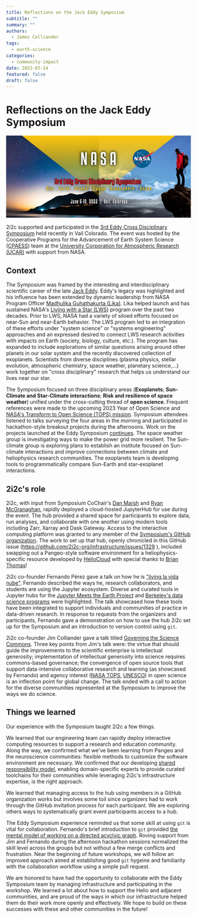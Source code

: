 ```yaml
---
title: Reflections on the Jack Eddy Symposium
subtitle: ""
summary: ""
authors:
  - James Colliander
tags:
  - earth-science
categories:
  - community-impact
date: 2022-07-14
featured: false
draft: false
---
```



# Reflections on the Jack Eddy Symposium

![Eddy Symposium Hero Image](cover-featured.jpg)

2i2c supported and participated in the [3rd Eddy Cross Disciplinary Symposium](https://cpaess.ucar.edu/meetings/eddy-symposium-2022) held recently in Vail Colorado. The event was hosted by the Cooperative Programs for the Advancement of Earth System Science ([CPAESS](https://cpaess.ucar.edu/)) team at the [University Corporation for Atmospheric Research (UCAR)](https://www.ucar.edu/) with support from NASA.

## Context

The Symposium was framed by the interesting and interdisciplinary scientific career of the late [Jack Eddy](https://en.wikipedia.org/wiki/John_A._Eddy). Eddy's legacy was highlighted and his influence has been extended by dynamic leadership from NASA Program Officer [Madhulika Guhathakurta (Lika)](https://science.nasa.gov/about-us/organization-and-leadership/lead-program-scientist-for-lws). Lika helped launch and has sustained NASA's [Living with a Star (LWS)](https://science.nasa.gov/heliophysics/programs/living-with-a-star) program over the past two decades. Prior to LWS, NASA had a variety of siloed efforts focused on near-Sun and near-Earth behavior. The LWS program led to an integration of these efforts under "system science" or "systems engineering" approaches and an expressed desired to connect LWS research activities with impacts on Earth (society, biology, culture, etc.). The program has expanded to include explorations of similar questions arising around other planets in our solar system and the recently discovered collection of exoplanets. Scientists from diverse disciplines (plasma physics, stellar evolution, atmospheric chemistry, space weather, planetary science,...) work together on "cross disciplinary" research that helps us understand our lives near our star.


The Symposium focused on three disciplinary areas (**Exoplanets**; **Sun-Climate and Star-Climate interactions**; **Risk and resilience of space weather**) unified under the cross-cutting thread of **open science**. Frequent references were made to the upcoming 2023 Year of Open Science and [NASA's Transform to Open Science (TOPS) mission](https://science.nasa.gov/open-science/transform-to-open-science). Symposium attendees listened to talks surveying the four areas in the morning and participated in hackathon-style breakout projects during the afternoons. Work on the projects launched at the Eddy Symposium [continues](https://github.com/jack-eddy-symposium). The space weather group is investigating ways to make the power grid more resilient. The Sun-climate group is exploring plans to establish an institute focused on Sun-climate interactions and improve connections between climate and heliophysics research communities. The exoplanets team is developing tools to programmatically compare Sun-Earth and star-exoplanet interactions.

## 2i2c's role

2i2c, with input from Symposium CoChair's [Dan Marsh](https://staff.ucar.edu/users/marsh) and [Ryan McGranaghan](http://www.ryanmcgranaghan.com/about.html), rapidly deployed a cloud-hosted JupyterHub for use during the event. The hub provided a shared space for participants to explore data, run analyses, and collaborate with one another using modern tools including Zarr, Xarray and Dask Gateway. Access to the interactive computing platform was granted to any member of the [Symposium's GitHub organization](https://github.com/jack-eddy-symposium/). The work to set up that hub, openly chronicled in this GitHub issue (https://github.com/2i2c-org/infrastructure/issues/1329 ), included swapping out a Pangeo-style software environment for a heliophysics-specific resource developed by [HelioCloud](http://heliocloud.org/) with special thanks to [Brian Thomas](https://www.nasa.gov/offices/oce/bios/mwm/Thomas-Brian-bio.html)! 

2i2c co-founder Fernando Pérez gave a talk on how he is ["living la vida nube"](https://docs.google.com/presentation/d/1i99eQqOVCSQyxoyscUo0dl3Ybgdex5qKo_KEO9YGxQg/edit?usp=drivesdk). Fernando described the ways he, research collaborators, and students are using the Jupyter ecosystem. Diverse and curated tools in Jupyter hubs for the [Jupyter Meets the Earth Project](https://jupytearth.org/) and [Berkeley's data science programs](https://data.berkeley.edu/) were highlighted. The talk showcased how these tools have been integrated to support individuals and communities of practice in data-driven research. In response to requests from the organizers and participants, Fernando gave a demonstration on how to use the hub 2i2c set up for the Symposium and an introduction to version control using `git`.

2i2c co-founder Jim Colliander gave a talk titled [Governing the Science Commons](https://bit.ly/eddy-science-commons). Three key points from Jim's talk were: the virtue that should guide the improvements to the scientific enterprise is intellectual generosity; implementation of intellectual generosity into science requires commons-based governance; the convergence of open source tools that support data-intensive collaborative research and learning (as showcased by Fernando) and agency interest ([NASA TOPS](https://science.nasa.gov/open-science/transform-to-open-science), [UNESCO](https://unesdoc.unesco.org/ark:/48223/pf0000379949/PDF/379949eng.pdf.multi.page=1)) in open science is an inflection point for global change. The talk ended with a call to action for the diverse communities represented at the Symposium to improve the ways we do science.


## Things we learned

Our experience with the Symposium taught 2i2c a few things. 

We learned that our engineering team can rapidly deploy interactive computing resources to support a research and education community. Along the way, we confirmed what we've been learning from Pangeo and the neuroscience communities: flexible methods to customize the software environment are necessary. We confirmed that our developing [shared responsibility model](https://docs.2i2c.org/about/service/shared-responsibility.html?highlight=shared%20responsibility), enabling domain-specific experts to provide curated toolchains for their communities while leveraging 2i2c's infrastructure expertise, is the right approach.

We learned that managing access to the hub using members in a GitHub organization works but involves some toil since organizers had to work through the GitHub invitation process for each participant. We are exploring others ways to systematically grant event participants access to a hub.

The Eddy Symposium experience reminded us that some skill at using `git` is vital for collaboration. Fernando's brief introduction to `git` provided [the mental model of working on a directed acyclyic graph](https://jack-eddy-symposium.github.io/intro-git-jupyter/intro-git/git-visuals.html). Roving support from Jim and Fernando during the afternoon hackathon sessions normalized the skill level across the groups but not without a few merge conflicts and frustration. Near the beginning of future workshops, we will follow an improved approach aimed at establishing good `git` hygeine and familiarity with the collaboration workflow using a simple pull request.

We are honored to have had the opportunity to collaborate with the Eddy Symposium team by managing infrastructure and participating in the workshop. We learned a lot about how to support the Helio and adjacent communities, and are proud of the ways in which our infrastructure helped them do their work more openly and effectively. We hope to build on these successes with these and other communities in the future!
